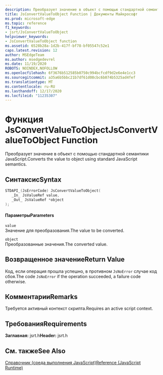 ```yaml
---
description: Преобразует значение в объект с помощью стандартной семантики JavaScript.
title: JsConvertValueToObject Function | Документы Майкрософт
ms.prod: microsoft-edge
ms.topic: reference
f1_keywords:
- jsrt/JsConvertValueToObject
helpviewer_keywords:
- JsConvertValueToObject function
ms.assetid: 6528b28a-1d2b-417f-bf78-bf05547c52e1
caps.latest.revision: 12
author: MSEdgeTeam
ms.author: msedgedevrel
ms.date: 11/19/2020
ROBOTS: NOINDEX,NOFOLLOW
ms.openlocfilehash: 6f3676b512585b0750c994bcfcdf9d2e6e4e1cc3
ms.sourcegitcommit: a35a6b5bbc21b7df61d08cbc6b074b5325ad4fef
ms.translationtype: MT
ms.contentlocale: ru-RU
ms.lasthandoff: 12/17/2020
ms.locfileid: "11235307"
---
```

# <span data-ttu-id="f8029-103">Функция JsConvertValueToObject</span><span class="sxs-lookup"><span data-stu-id="f8029-103">JsConvertValueToObject Function</span></span>

<span data-ttu-id="f8029-104">Преобразует значение в объект с помощью стандартной семантики JavaScript.</span><span class="sxs-lookup"><span data-stu-id="f8029-104">Converts the value to object using standard JavaScript semantics.</span></span>  
  
## <span data-ttu-id="f8029-105">Синтаксис</span><span class="sxs-lookup"><span data-stu-id="f8029-105">Syntax</span></span>  
  
```cpp  
STDAPI_(JsErrorCode) JsConvertValueToObject(  
   _In_ JsValueRef value,  
   _Out_ JsValueRef *object  
);  
```  
  
#### <span data-ttu-id="f8029-106">Параметры</span><span class="sxs-lookup"><span data-stu-id="f8029-106">Parameters</span></span>  
 `value`  
 <span data-ttu-id="f8029-107">Значение для преобразования.</span><span class="sxs-lookup"><span data-stu-id="f8029-107">The value to be converted.</span></span>  
  
 `object`  
 <span data-ttu-id="f8029-108">Преобразованные значения.</span><span class="sxs-lookup"><span data-stu-id="f8029-108">The converted value.</span></span>  
  
## <span data-ttu-id="f8029-109">Возвращенное значение</span><span class="sxs-lookup"><span data-stu-id="f8029-109">Return Value</span></span>  
 <span data-ttu-id="f8029-110">Код, если операция прошла успешно, в противном `JsNoError` случае код сбоя.</span><span class="sxs-lookup"><span data-stu-id="f8029-110">The code `JsNoError` if the operation succeeded, a failure code otherwise.</span></span>  
  
## <span data-ttu-id="f8029-111">Комментарии</span><span class="sxs-lookup"><span data-stu-id="f8029-111">Remarks</span></span>  
 <span data-ttu-id="f8029-112">Требуется активный контекст скрипта.</span><span class="sxs-lookup"><span data-stu-id="f8029-112">Requires an active script context.</span></span>  
  
## <span data-ttu-id="f8029-113">Требования</span><span class="sxs-lookup"><span data-stu-id="f8029-113">Requirements</span></span>  
 <span data-ttu-id="f8029-114">**Заглавная:** jsrt.h</span><span class="sxs-lookup"><span data-stu-id="f8029-114">**Header:** jsrt.h</span></span>  
  
## <span data-ttu-id="f8029-115">См. также</span><span class="sxs-lookup"><span data-stu-id="f8029-115">See Also</span></span>  
 [<span data-ttu-id="f8029-116">Справочник (среда выполнения JavaScript)</span><span class="sxs-lookup"><span data-stu-id="f8029-116">Reference (JavaScript Runtime)</span></span>](../chakra-hosting/reference-javascript-runtime.md)
